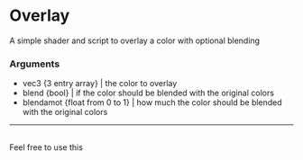# Overlay
A simple shader and script to overlay a color with optional blending
### Arguments
- vec3      {3 entry array}     | the color to overlay
- blend     {bool}              | if the color should be blended with the original colors
- blendamot {float from 0 to 1} | how much the color should be blended with the original colors

<hr>
<br>
Feel free to use this
